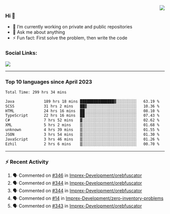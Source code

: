 <!--
<a href="https://wuffy.eu">
  <img align="right" src="https://github.com/ngloader/ngloader/blob/devcard/devcard.png" height="410" width="300" alt="NgLoader's Dev Card"/>
</a>
-->

<a href="https://wuffy.eu">
  <img align="right" src="https://github-readme-stats.vercel.app/api?username=ngloader&count_private=true&include_all_commits=true&show_icons=true&theme=dracula" />
</a>

### Hi 👋
- 🔭 I’m currently working on private and public repositories
- 💬 Ask me about anything
- ⚡ Fun fact: First solve the problem, then write the code

### Social Links:
<a href="https://discord.gg/jUtRU5Q">
  <img src="https://dcbadge.vercel.app/api/shield/128286216708685824?style=flat&theme=clean&compact=true" />
</a>

<!--
---

<div>
  <img src="https://github-readme-stats.vercel.app/api/wakatime?username=NgLoader&api_domain=wakapi.wuffy.dev&bg_color=282a36&title_color=ff6e96&icon_color=2F855A&text_color=ffffff&custom_title=Week%20Stats&layout=compact" />
</div>

---

<div>
  <img height="170" align="left" src="https://github-readme-stats.vercel.app/api?username=ngloader&count_private=true&include_all_commits=true&show_icons=true&theme=dracula" />
  <img src="https://github-readme-stats.vercel.app/api/top-langs/?username=ngloader&layout=compact&theme=dracula" />
</div>

---

<a href="https://github.com/ryo-ma/github-profile-trophy">
  <img width=800 src="https://github-profile-trophy.vercel.app/?username=ngloader&column=8&theme=dracula&no-frame=true"/>
</a>
-->

---

### Top 10 languages since April 2023

<!--START_SECTION:waka-->

```txt
Total Time: 299 hrs 34 mins

Java             189 hrs 18 mins ███████████████▓░░░░░░░░░   63.19 %
SCSS             31 hrs 2 mins   ██▓░░░░░░░░░░░░░░░░░░░░░░   10.36 %
HTML             24 hrs 16 mins  ██░░░░░░░░░░░░░░░░░░░░░░░   08.10 %
TypeScript       22 hrs 16 mins  ██░░░░░░░░░░░░░░░░░░░░░░░   07.43 %
C#               7 hrs 52 mins   ▓░░░░░░░░░░░░░░░░░░░░░░░░   02.62 %
XML              5 hrs 2 mins    ▒░░░░░░░░░░░░░░░░░░░░░░░░   01.68 %
unknown          4 hrs 39 mins   ▒░░░░░░░░░░░░░░░░░░░░░░░░   01.55 %
JSON             3 hrs 54 mins   ▒░░░░░░░░░░░░░░░░░░░░░░░░   01.30 %
JavaScript       3 hrs 46 mins   ▒░░░░░░░░░░░░░░░░░░░░░░░░   01.26 %
Ezhil            2 hrs 6 mins    ▒░░░░░░░░░░░░░░░░░░░░░░░░   00.70 %
```

<!--END_SECTION:waka-->

---

### :zap: Recent Activity
<!--START_SECTION:activity-->
1. 🗣 Commented on [#346](https://github.com/Imprex-Development/orebfuscator/issues/346#issuecomment-1913349537) in [Imprex-Development/orebfuscator](https://github.com/Imprex-Development/orebfuscator)
2. 🗣 Commented on [#344](https://github.com/Imprex-Development/orebfuscator/issues/344#issuecomment-1890945200) in [Imprex-Development/orebfuscator](https://github.com/Imprex-Development/orebfuscator)
3. 🗣 Commented on [#344](https://github.com/Imprex-Development/orebfuscator/issues/344#issuecomment-1879579341) in [Imprex-Development/orebfuscator](https://github.com/Imprex-Development/orebfuscator)
4. 🗣 Commented on [#14](https://github.com/Imprex-Development/zero-inventory-problems/issues/14#issuecomment-1872210592) in [Imprex-Development/zero-inventory-problems](https://github.com/Imprex-Development/zero-inventory-problems)
5. 🗣 Commented on [#343](https://github.com/Imprex-Development/orebfuscator/issues/343#issuecomment-1872113035) in [Imprex-Development/orebfuscator](https://github.com/Imprex-Development/orebfuscator)
<!--END_SECTION:activity-->
